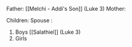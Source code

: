 Father: [[Melchi - Addi's Son]] (Luke 3)
Mother: 

Children:
Spouse : 
1) Boys
	[[Salathiel]] (Luke 3)
2) Girls
	